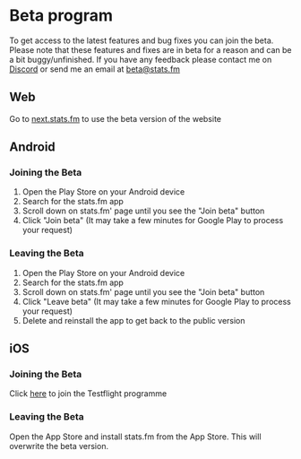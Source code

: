 # Beta program

To get access to the latest features and bug fixes you can join the beta. Please note that these features and fixes are in beta for a reason and can be a bit buggy/unfinished. If you have any feedback please contact me on [Discord](https://discord.gg/spotistats) or send me an email at [beta@stats.fm](mailto:beta@stats.fm)

## Web
Go to [next.stats.fm](https://next.stats.fm) to use the beta version of the website

## Android

### Joining the Beta

1. Open the Play Store on your Android device
2. Search for the stats.fm app
3. Scroll down on stats.fm' page until you see the "Join beta" button
4. Click "Join beta" (It may take a few minutes for Google Play to process your request)

### Leaving the Beta

1. Open the Play Store on your Android device
2. Search for the stats.fm app
3. Scroll down on stats.fm' page until you see the "Join beta" button
4. Click "Leave beta" (It may take a few minutes for Google Play to process your request)
5. Delete and reinstall the app to get back to the public version

## iOS

### Joining the Beta

Click [here](https://testflight.apple.com/join/ATXJemn4) to join the Testflight programme

### Leaving the Beta

Open the App Store and install stats.fm from the App Store. This will overwrite the beta version.
